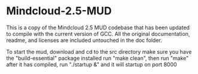 # Mindcloud-2.5-MUD
This is a copy of the Mindcloud 2.5 MUD codebase that has been updated to compile with the current version of GCC.
All the original documentation, readme, and licenses are included untouched in the doc folder.

To start the mud, download and cd to the src directory
make sure you have the "build-essential" package installed
run "make clean", then run "make"
after it has compiled, run "./startup &" and it will startup on port 8000
